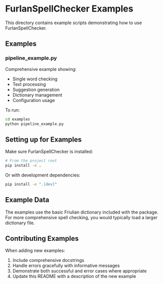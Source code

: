 # FurlanSpellChecker Examples

This directory contains example scripts demonstrating how to use FurlanSpellChecker.

## Examples

### pipeline_example.py
Comprehensive example showing:
- Single word checking
- Text processing
- Suggestion generation
- Dictionary management
- Configuration usage

To run:
```bash
cd examples
python pipeline_example.py
```

## Setting up for Examples

Make sure FurlanSpellChecker is installed:
```bash
# From the project root
pip install -e .
```

Or with development dependencies:
```bash
pip install -e ".[dev]"
```

## Example Data

The examples use the basic Friulian dictionary included with the package. For more comprehensive spell checking, you would typically load a larger dictionary file.

## Contributing Examples

When adding new examples:
1. Include comprehensive docstrings
2. Handle errors gracefully with informative messages
3. Demonstrate both successful and error cases where appropriate
4. Update this README with a description of the new example